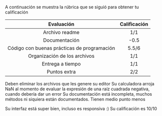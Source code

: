 A continuación se muestra la rúbrica que se siguió para obtener tu calificación 

| Evaluación | Calificación |
|:-----------:|:--------:|
| Archivo readme |  1/1  |
| Documentación |  -0.5  |
| Código con buenas prácticas de programación |  5.5/6  |
| Organización de los archivos | 1/1  |
| Entrega a tiempo | 1/1  |
| Puntos extra | 2/2  |

Deben eliminar los archivos que les genere su editor
Su calculadora arroja NaN al momento de evaluar la expresión de una raíz cuadrada negativa, cuando debería dar un error
Su documentación está incompleta, muchos métodos ni siquiera están documentados. Tienen medio punto menos

Su interfaz está super bien, incluso es responsiva :)
Su calificación es 10/10